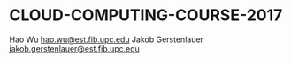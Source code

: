 # CLOUD-COMPUTING-COURSE-2017
Hao Wu hao.wu@est.fib.upc.edu
Jakob Gerstenlauer jakob.gerstenlauer@est.fib.upc.edu
